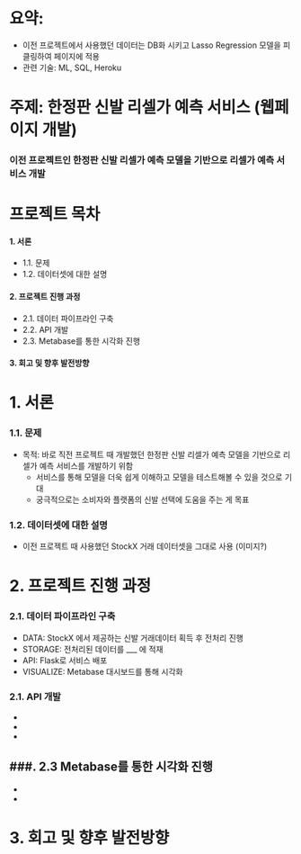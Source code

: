 
# 요약: 
- 이전 프로젝트에서 사용했던 데이터는 DB화 시키고 Lasso Regression 모델을 피클링하여 페이지에 적용  
- 관련 기술: ML, SQL, Heroku

# 주제: 한정판 신발 리셀가 예측 서비스 (웹페이지 개발) 

### 이전 프로젝트인 한정판 신발 리셀가 예측 모델을 기반으로 리셀가 예측 서비스 개발  

# 프로젝트 목차 

#### 1. 서론
 - 1.1. 문제
 - 1.2. 데이터셋에 대한 설명 

#### 2. 프로젝트 진행 과정 
- 2.1. 데이터 파이프라인 구축
- 2.2. API 개발 
- 2.3. Metabase를 통한 시각화 진행 

#### 3. 회고 및 향후 발전방향  

# 1. 서론 
### 1.1. 문제
- 목적: 바로 직전 프로젝트 때 개발했던 한정판 신발 리셀가 예측 모델을 기반으로 리셀가 예측 서비스를 개발하기 위함 
  - 서비스를 통해 모델을 더욱 쉽게 이해하고 모델을 테스트해볼 수 있을 것으로 기대
  - 궁극적으로는 소비자와 플랫폼의 신발 선택에 도움을 주는 게 목표 

### 1.2. 데이터셋에 대한 설명 
- 이전 프로젝트 때 사용했던 StockX 거래 데이터셋을 그대로 사용 
(이미지?) 

# 2. 프로젝트 진행 과정 
### 2.1. 데이터 파이프라인 구축 
- DATA: StockX 에서 제공하는 신발 거래데이터 획득 후 전처리 진행 
- STORAGE: 전처리된 데이터를 ___ 에 적재 
- API: Flask로 서비스 배포
- VISUALIZE: Metabase 대시보드를 통해 시각화 

### 2.1. API 개발 
-
-
-

###. 2.3 Metabase를 통한 시각화 진행 
-
-
-

# 3. 회고 및 향후 발전방향  
